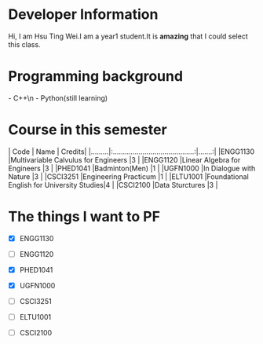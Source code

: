 <h1>Developer Information </h1>
Hi, I am Hsu Ting Wei.I am a year1 student.It is <strong>amazing</strong> that I could select this class.
<h1>Programming background</h1>
- C++\n
- Python(still learning)
<h1>Course in this semester</h1>

| Code    | Name                                      | Credits|
|.........|:.........................................:|.......:|
|ENGG1130 |Multivariable Calvulus for Engineers       |3       |
|ENGG1120 |Linear Algebra for Engineers               |3       |
|PHED1041 |Badminton(Men)                             |1       |
|UGFN1000 |In Dialogue with Nature                    |3       |
|CSCI3251 |Engineering Practicum                      |1       |
|ELTU1001 |Foundational English for University Studies|4       |
|CSCI2100 |Data Sturctures                            |3       |

<h1>The things I want to PF</h1>

- [x] ENGG1130
- [ ] ENGG1120
- [x] PHED1041
- [x] UGFN1000
- [ ] CSCI3251
- [ ] ELTU1001
- [ ] CSCI2100
                                                                                                                                                                                      

